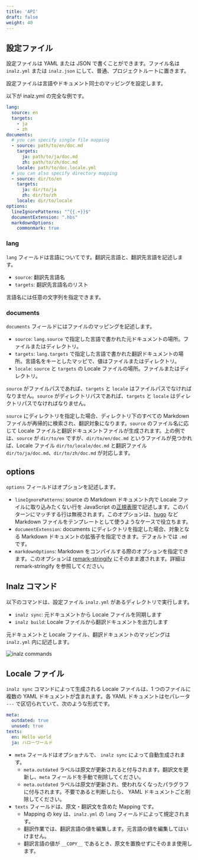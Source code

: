 ```yaml
---
title: 'API'
draft: false
weight: 40
---
```


## 設定ファイル

設定ファイルは YAML または JSON で書くことができます。ファイル名は `inalz.yml` または `inalz.json` にして、普通、プロジェクトルートに置きます。

設定ファイルは言語やドキュメント同士のマッピングを設定します。

以下が inalz.yml の完全な例です。

```yml
lang:
  source: en
  targets:
    - ja
    - zh
documents:
  # you can specify single file mapping
  - source: path/to/en/doc.md
    targets:
      ja: path/to/ja/doc.md
      zh: path/to/zh/doc.md
    locale: path/to/doc.locale.yml
  # you can also specify directory mapping
  - source: dir/to/en
    targets:
      ja: dir/to/ja
      zh: dir/to/zh
    locale: dir/to/locale
options:
  lineIgnorePatterns: "^{{.+}}$"
  documentExtension: ".hbs"
  markdownOptions:
    commonmark: true
```

### lang

`lang` フィールドは言語についてです。翻訳元言語と、翻訳先言語を記述します。

-   `source`: 翻訳先言語名
-   `targets`: 翻訳先言語名のリスト

言語名には任意の文字列を指定できます。

### documents

`documents` フィールドにはファイルのマッピングを記述します。

-   `source`: `lang.source` で指定した言語で書かれた元ドキュメントの場所。ファイルまたはディレクトリ。
-   `targets`: `lang.targets` で指定した言語で書かれた翻訳ドキュメントの場所。言語名をキーとしたマッピで、値はファイルまたはディレクトリ。
-   `locale`: `source` と `targets` の Locale ファイルの場所。ファイルまたはディレクトリ。

`source` がファイルパスであれば、`targets` と `locale` はファイルパスでなければなりません。`source` がディレクトリパスであれば、`targets` と `locale` はディレクトリパスでなければなりません。

`source` にディレクトリを指定した場合、ディレクトリ下のすべての Markdown ファイルが再帰的に検索され、翻訳対象になります。`source` のファイル名に応じて Locale ファイルと翻訳ドキュメントファイルが生成されます。上の例では、`source` が `dir/to/en` ですが、`dir/to/en/doc.md` というファイルが見つかれば、Locale ファイル `dir/to/locale/doc.md` と翻訳ファイル `dir/to/ja/doc.md`、`dir/to/zh/doc.md` が対応します。

## options

`options` フィールドはオプションを記述します。

-   `lineIgnorePatterns`: source の Markdown ドキュメント内で Locale ファイルに取り込みたくない行を JavaScript の[正規表現](https://developer.mozilla.org/en-US/docs/Web/JavaScript/Guide/Regular_Expressions)で記述します。このパターンにマッチする行は無視されます。このオプションは、[hugo](https://gohugo.io/) など Markdown ファイルをテンプレートとして使うようなケースで役立ちます。
-   `documentExtension`: documents にディレクトリを指定した場合、対象となる Markdown ドキュメントの拡張子を指定できます。デフォルトでは `.md` です。
-   `markdownOptions`: Markdown をコンパイルする際のオプションを指定できます。このオプションは [remark-stringify](https://github.com/remarkjs/remark/tree/master/packages/remark-stringify) にそのまま渡されます。詳細は remark-stringify を参照してください。

## Inalz コマンド

以下のコマンドは、設定ファイル `inalz.yml` があるディレクトリで実行します。

-   `inalz sync`: 元ドキュメントから Locale ファイルを同期します
-   `inalz build`: Locale ファイルから翻訳ドキュメントを出力します

元ドキュメントと Locale ファイル、翻訳ドキュメントのマッピングは `inalz.yml` 内に記述します。

![inalz commands](/images/cli_commands.jpg)

## Locale ファイル

`inalz sync` コマンドによって生成される Locale ファイルは、1 つのファイルに複数の YAML ドキュメントが含まれます。各 YAML ドキュメントはセパレータ `---` で区切られていて、次のような形式です。

```yaml
meta:
  outdated: true
  unused: true
texts:
  en: Hello world
  ja: ハローワールド
```

-   `meta` フィールドはオプショナルで、 `inalz sync` によって自動生成されます。
    -   `meta.outdated` ラベルは原文が更新されると付与されます。翻訳文を更新し、`meta` フィールドを手動で削除してください。
    -   `meta.outdated` ラベルは原文が更新され、使われなくなったパラグラフに付与されます。不要であると判断したら、 YAML ドキュメントごと削除してください。
-   `texts` フィールドは、原文・翻訳文を含めた Mapping です。
    -   Mapping の key は、`inalz.yml` の `lang` フィールドによって規定されます。
    -   翻訳作業では、翻訳言語の値を編集します。元言語の値を編集してはいけません。
    -   翻訳言語の値が `__COPY__` であるとき、原文を置換せずにそのまま使用します。
